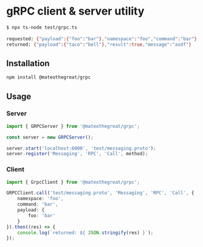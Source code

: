 # gRPC client & server utility

```bash
$ npx ts-node test/grpc.ts
    
requested: {"payload":{"foo":"bar"},"namespace":"foo","command":"bar"}
returned: {"payload":{"taco":"bell"},"result":true,"message":"asdf"}
```

## Installation

```bash
npm install @mateothegreat/grpc
```

## Usage

### Server

```typescript
import { GRPCServer } from '@mateothegreat/grpc';

const server = new GRPCServer();

server.start('localhost:6000', 'test/messaging.proto');
server.register('Messaging', 'RPC', 'Call', method);
```

### Client

```typescript
import { GrpcClient } from '@mateothegreat/grpc';

GRPCClient.call('test/messaging.proto', 'Messaging', 'RPC', 'Call', {
    namespace: 'foo',
    command: 'bar',
    payload: {
        foo: 'bar'
    }
}).then((res) => {
    console.log(`returned: ${ JSON.stringify(res) }`);
});
```
